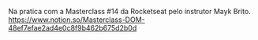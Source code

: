 Na pratica com a Masterclass #14 da Rocketseat pelo instrutor Mayk Brito. <br>
https://www.notion.so/Masterclass-DOM-48ef7efae2ad4e0c8f9b462b675d2b0d
